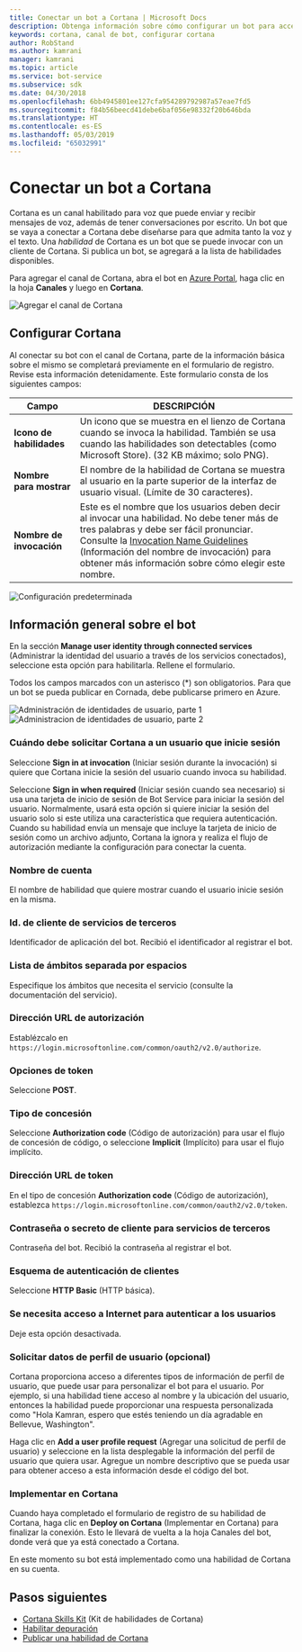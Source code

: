```yaml
---
title: Conectar un bot a Cortana | Microsoft Docs
description: Obtenga información sobre cómo configurar un bot para acceder a través de la interfaz de Cortana.
keywords: cortana, canal de bot, configurar cortana
author: RobStand
ms.author: kamrani
manager: kamrani
ms.topic: article
ms.service: bot-service
ms.subservice: sdk
ms.date: 04/30/2018
ms.openlocfilehash: 6bb4945801ee127cfa954289792987a57eae7fd5
ms.sourcegitcommit: f84b56beecd41debe6baf056e98332f20b646bda
ms.translationtype: HT
ms.contentlocale: es-ES
ms.lasthandoff: 05/03/2019
ms.locfileid: "65032991"
---
```

# <a name="connect-a-bot-to-cortana"></a>Conectar un bot a Cortana

Cortana es un canal habilitado para voz que puede enviar y recibir mensajes de voz, además de tener conversaciones por escrito. Un bot que se vaya a conectar a Cortana debe diseñarse para que admita tanto la voz y el texto. Una *habilidad* de Cortana es un bot que se puede invocar con un cliente de Cortana. Si publica un bot, se agregará a la lista de habilidades disponibles.

Para agregar el canal de Cortana, abra el bot en [Azure Portal](https://portal.azure.com/), haga clic en la hoja **Canales** y luego en **Cortana**.

![Agregar el canal de Cortana](~/media/channels/cortana-addchannel.png)

## <a name="configure-cortana"></a>Configurar Cortana

Al conectar su bot con el canal de Cortana, parte de la información básica sobre el mismo se completará previamente en el formulario de registro. Revise esta información detenidamente. Este formulario consta de los siguientes campos:

| Campo | DESCRIPCIÓN |
|------|------|
| **Icono de habilidades** | Un icono que se muestra en el lienzo de Cortana cuando se invoca la habilidad. También se usa cuando las habilidades son detectables (como Microsoft Store). (32 KB máximo; solo PNG).|
| **Nombre para mostrar** | El nombre de la habilidad de Cortana se muestra al usuario en la parte superior de la interfaz de usuario visual. (Límite de 30 caracteres). |
| **Nombre de invocación** | Este es el nombre que los usuarios deben decir al invocar una habilidad. No debe tener más de tres palabras y debe ser fácil pronunciar. Consulte la [Invocation Name Guidelines][invocation] (Información del nombre de invocación) para obtener más información sobre cómo elegir este nombre.|

![Configuración predeterminada](~/media/channels/cortana-defaultsettings.png)

## <a name="general-bot-information"></a>Información general sobre el bot

En la sección **Manage user identity through connected services** (Administrar la identidad del usuario a través de los servicios conectados), seleccione esta opción para habilitarla. Rellene el formulario.

Todos los campos marcados con un asterisco (*) son obligatorios. Para que un bot se pueda publicar en Cornada, debe publicarse primero en Azure.

![Administración de identidades de usuario, parte 1](~/media/channels/cortana-manageidentity-1.png)
![Administracion de identidades de usuario, parte 2](~/media/channels/cortana-manageidentity-2.png)

### <a name="when-should-cortana-prompt-for-a-user-to-sign-in"></a>Cuándo debe solicitar Cortana a un usuario que inicie sesión

Seleccione **Sign in at invocation** (Iniciar sesión durante la invocación) si quiere que Cortana inicie la sesión del usuario cuando invoca su habilidad.

Seleccione **Sign in when required** (Iniciar sesión cuando sea necesario) si usa una tarjeta de inicio de sesión de Bot Service para iniciar la sesión del usuario. Normalmente, usará esta opción si quiere iniciar la sesión del usuario solo si este utiliza una característica que requiera autenticación. Cuando su habilidad envía un mensaje que incluye la tarjeta de inicio de sesión como un archivo adjunto, Cortana la ignora y realiza el flujo de autorización mediante la configuración para conectar la cuenta.

### <a name="account-name"></a>Nombre de cuenta

El nombre de habilidad que quiere mostrar cuando el usuario inicie sesión en la misma.

### <a name="client-id-for-third-party-services"></a>Id. de cliente de servicios de terceros

Identificador de aplicación del bot. Recibió el identificador al registrar el bot.

### <a name="space-separated-list-of-scopes"></a>Lista de ámbitos separada por espacios

Especifique los ámbitos que necesita el servicio (consulte la documentación del servicio).

### <a name="authorization-url"></a>Dirección URL de autorización

Establézcalo en `https://login.microsoftonline.com/common/oauth2/v2.0/authorize`.

### <a name="token-options"></a>Opciones de token

Seleccione **POST**.

### <a name="grant-type"></a>Tipo de concesión

Seleccione **Authorization code** (Código de autorización) para usar el flujo de concesión de código, o seleccione **Implicit** (Implícito) para usar el flujo implícito.

### <a name="token-url"></a>Dirección URL de token

En el tipo de concesión **Authorization code** (Código de autorización), establezca `https://login.microsoftonline.com/common/oauth2/v2.0/token`.

### <a name="client-secretpassword-for-third-party-services"></a>Contraseña o secreto de cliente para servicios de terceros

Contraseña del bot. Recibió la contraseña al registrar el bot.

### <a name="client-authentication-scheme"></a>Esquema de autenticación de clientes

Seleccione **HTTP Basic** (HTTP básica).

### <a name="internet-access-required-to-authenticate-users"></a>Se necesita acceso a Internet para autenticar a los usuarios

Deje esta opción desactivada.

### <a name="request-user-profile-data-optional"></a>Solicitar datos de perfil de usuario (opcional)

Cortana proporciona acceso a diferentes tipos de información de perfil de usuario, que puede usar para personalizar el bot para el usuario. Por ejemplo, si una habilidad tiene acceso al nombre y la ubicación del usuario, entonces la habilidad puede proporcionar una respuesta personalizada como "Hola Kamran, espero que estés teniendo un día agradable en Bellevue, Washington".

Haga clic en **Add a user profile request** (Agregar una solicitud de perfil de usuario) y seleccione en la lista desplegable la información del perfil de usuario que quiera usar. Agregue un nombre descriptivo que se pueda usar para obtener acceso a esta información desde el código del bot.

### <a name="deploy-on-cortana"></a>Implementar en Cortana

Cuando haya completado el formulario de registro de su habilidad de Cortana, haga clic en **Deploy on Cortana** (Implementar en Cortana) para finalizar la conexión. Esto le llevará de vuelta a la hoja Canales del bot, donde verá que ya está conectado a Cortana.

En este momento su bot está implementado como una habilidad de Cortana en su cuenta.

## <a name="next-steps"></a>Pasos siguientes

* [Cortana Skills Kit](https://aka.ms/CortanaSkillsKitOverview) (Kit de habilidades de Cortana)
* [Habilitar depuración](bot-service-debug-cortana-skill.md)
* [Publicar una habilidad de Cortana][publish]

[invocation]: https://docs.microsoft.com/en-us/cortana/skills/cortana-invocation-guidelines
[publish]: https://docs.microsoft.com/en-us/cortana/skills/publish-skill
[CortanaEntity]: https://aka.ms/lgvcto

